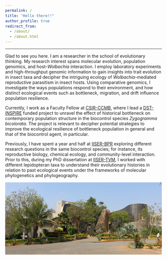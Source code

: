 ```yaml
---
permalink: /
title: "Hello there!!"
author_profile: true
redirect_from: 
  - /about/
  - /about.html
---
```



------
Glad to see you here. I am a researcher in the school of evolutionary thinking. My research interest spans molecular evolution, population genomics, and host-*Wolbachia* interaction. I employ laboratory experiments and high-throughput genomic information to gain insights into trait evolution in insect taxa and decipher the intriguing ecology of *Wolbachia*-mediated reproductive parasitism in insect hosts. Using comparative genomics, I investigate the ways populations respond to their environment, and how distinct ecological events such as bottleneck, migration, and drift influence population resilience.

Currently, I work as a Faculty Fellow at [CSIR-CCMB](https://ccmb.res.in), where I lead a [DST-INSPIRE](https://www.online-inspire.gov.in/) funded project to unravel the effect of historical bottleneck on contemporary population structure in the biocontrol species *Zygogramma bicolorata*. The project is relevant to decipher potential strategies to improve the ecological resilience of bottleneck population in general and that of the biocontrol agent, in particular.

Previously, I have spent a year and half at [IISER-BPR](https://iiserbpr.ac.in) exploring different research questions in the same biocontrol species; for instance, its reproductive biology, chemical ecology, and community-level interaction. Prior to this, during my PhD dissertation at [IISER-TVM](https://iisertvm.ac.in), I worked with different lepidopteran taxa to understand their evolutionary histories in relation to past ecological events under the frameworks of molecular phylogenetics and phylogeography.


![Lacones image](/images/lacones.jpg)
